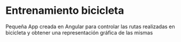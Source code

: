 # Entrenamiento bicicleta
 Pequeña App creada en Angular para controlar las rutas realizadas en bicicleta y obtener una representación gráfica de las mismas

